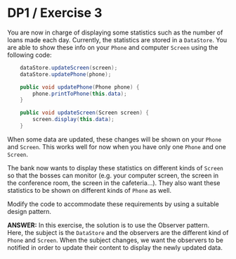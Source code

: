 # DP1 / Exercise 3
You are now in charge of displaying some statistics such as the number of loans made each day. Currently, the statistics are stored in a `DataStore`. You are able to show these info on your `Phone` and computer `Screen` using the following code:  

```java
    dataStore.updateScreen(screen);
    dataStore.updatePhone(phone);
```
        
```java
    public void updatePhone(Phone phone) {
        phone.printToPhone(this.data);
    }

    public void updateScreen(Screen screen) {
        screen.display(this.data);
    }
``` 
When some data are updated, these changes will be shown on your `Phone` and `Screen`. This works well for now when you have only one `Phone` and one `Screen`.

The bank now wants to display these statistics on different kinds of `Screen` so that the bosses can monitor (e.g. your computer screen, the screen in the conference room, the screen in the cafeteria...). They also want these statistics to be shown on different kinds of `Phone` as well. 

Modify the code to accommodate these requirements by using a suitable design pattern.

**ANSWER:** In this exercise, the solution is to use the Observer pattern.<br>
Here, the subject is the `DataStore` and the observers are the different kind of `Phone` and `Screen`. 
When the subject changes, we want the observers to be notified in order to update their content to display the newly updated data.
